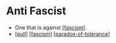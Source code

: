 # Anti Fascist

- One that is against [[fascism]].
- [[pull]] [[fascism]] [[paradox-of-tolerance]]


[//begin]: # "Autogenerated link references for markdown compatibility"
[fascism]: fascism "Fascism"
[pull]: pull "Pull"
[paradox-of-tolerance]: paradox-of-tolerance "Paradox of Tolerance"
[//end]: # "Autogenerated link references"